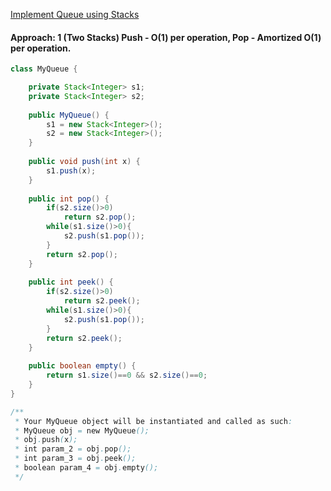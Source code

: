 [Implement Queue using Stacks](https://leetcode.com/problems/implement-queue-using-stacks/)

#### Approach: 1 (Two Stacks) Push - O(1) per operation, Pop - Amortized O(1) per operation.

```java
class MyQueue {

    private Stack<Integer> s1;
    private Stack<Integer> s2;
    
    public MyQueue() {
        s1 = new Stack<Integer>();
        s2 = new Stack<Integer>();
    }
    
    public void push(int x) {
        s1.push(x);
    }
    
    public int pop() {
        if(s2.size()>0)
            return s2.pop();
        while(s1.size()>0){
            s2.push(s1.pop());
        }
        return s2.pop();
    }
    
    public int peek() {
        if(s2.size()>0)
            return s2.peek();
        while(s1.size()>0){
            s2.push(s1.pop());
        }
        return s2.peek();
    }
    
    public boolean empty() {
        return s1.size()==0 && s2.size()==0;
    }
}

/**
 * Your MyQueue object will be instantiated and called as such:
 * MyQueue obj = new MyQueue();
 * obj.push(x);
 * int param_2 = obj.pop();
 * int param_3 = obj.peek();
 * boolean param_4 = obj.empty();
 */
 ```